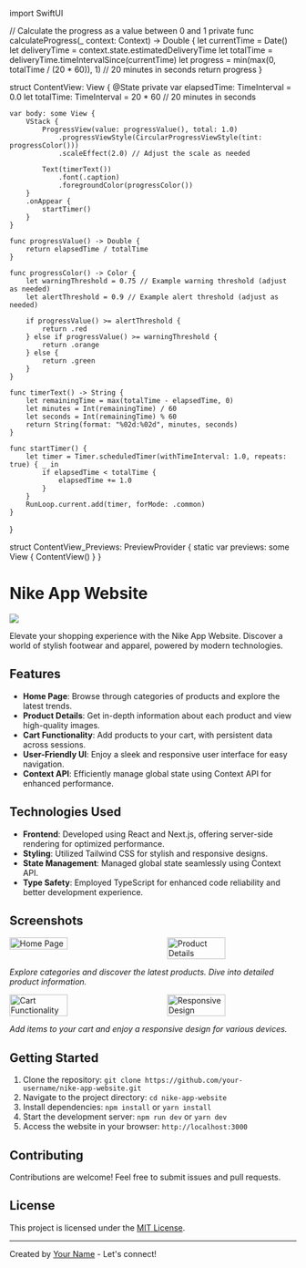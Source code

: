 import SwiftUI

// Calculate the progress as a value between 0 and 1
    private func calculateProgress(_ context: Context) -> Double {
        let currentTime = Date()
        let deliveryTime = context.state.estimatedDeliveryTime
        let totalTime = deliveryTime.timeIntervalSince(currentTime)
        let progress = min(max(0, totalTime / (20 * 60)), 1) // 20 minutes in seconds
        return progress
    }

struct ContentView: View {
    @State private var elapsedTime: TimeInterval = 0.0
    let totalTime: TimeInterval = 20 * 60 // 20 minutes in seconds

    var body: some View {
        VStack {
            ProgressView(value: progressValue(), total: 1.0)
                .progressViewStyle(CircularProgressViewStyle(tint: progressColor()))
                .scaleEffect(2.0) // Adjust the scale as needed

            Text(timerText())
                .font(.caption)
                .foregroundColor(progressColor())
        }
        .onAppear {
            startTimer()
        }
    }

    func progressValue() -> Double {
        return elapsedTime / totalTime
    }

    func progressColor() -> Color {
        let warningThreshold = 0.75 // Example warning threshold (adjust as needed)
        let alertThreshold = 0.9 // Example alert threshold (adjust as needed)

        if progressValue() >= alertThreshold {
            return .red
        } else if progressValue() >= warningThreshold {
            return .orange
        } else {
            return .green
        }
    }

    func timerText() -> String {
        let remainingTime = max(totalTime - elapsedTime, 0)
        let minutes = Int(remainingTime) / 60
        let seconds = Int(remainingTime) % 60
        return String(format: "%02d:%02d", minutes, seconds)
    }

    func startTimer() {
        let timer = Timer.scheduledTimer(withTimeInterval: 1.0, repeats: true) { _ in
            if elapsedTime < totalTime {
                elapsedTime += 1.0
            }
        }
        RunLoop.current.add(timer, forMode: .common)
    }
}

struct ContentView_Previews: PreviewProvider {
    static var previews: some View {
        ContentView()
    }
}





# Nike App Website

<img src="https://github.com/SadiPro07/Nextjs-NikeApp/assets/109628645/755e5a02-aea7-4111-98ed-c910c5d3047e" />
 <!-- Replace![nike1](https://github.com/SadiPro07/Nextjs-NikeApp/assets/109628645/755e5a02-aea7-4111-98ed-c910c5d3047e)
 with an attractive header image -->

Elevate your shopping experience with the Nike App Website. Discover a world of stylish footwear and apparel, powered by modern technologies.

## Features

- **Home Page**: Browse through categories of products and explore the latest trends.
- **Product Details**: Get in-depth information about each product and view high-quality images.
- **Cart Functionality**: Add products to your cart, with persistent data across sessions.
- **User-Friendly UI**: Enjoy a sleek and responsive user interface for easy navigation.
- **Context API**: Efficiently manage global state using Context API for enhanced performance.

## Technologies Used

- **Frontend**: Developed using React and Next.js, offering server-side rendering for optimized performance.
- **Styling**: Utilized Tailwind CSS for stylish and responsive designs.
- **State Management**: Managed global state seamlessly using Context API.
- **Type Safety**: Employed TypeScript for enhanced code reliability and better development experience.


## Screenshots

<div style="display: flex; justify-content: space-between;">
  <img src="https://github.com/SadiPro07/Nextjs-NikeApp/assets/109628645/798a1205-51a2-40ba-97c7-4bae327ffb5d" alt="Home Page" width="45%">
  <img src="https://github.com/SadiPro07/Nextjs-NikeApp/assets/109628645/7c655ca1-02c4-43f2-99dc-1af47ab9b720" alt="Product Details" width="45%">
</div>
<!-- Replace with your screenshot images and adjust the width values as needed -->

*Explore categories and discover the latest products. Dive into detailed product information.*

<div style="display: flex; justify-content: space-between;">
  <img src="https://github.com/SadiPro07/Nextjs-NikeApp/assets/109628645/f7dc4ad3-344a-42ab-a914-5a2099515ccb" alt="Cart Functionality" width="45%">
  <img src="https://github.com/SadiPro07/Nextjs-NikeApp/assets/109628645/7e7d278e-ec3d-4e36-bb5e-181a4b74535f" alt="Responsive Design" width="45%">
</div>
<!-- Replace with your screenshot images and adjust the width values as needed -->

*Add items to your cart and enjoy a responsive design for various devices.*


## Getting Started

1. Clone the repository: `git clone https://github.com/your-username/nike-app-website.git`
2. Navigate to the project directory: `cd nike-app-website`
3. Install dependencies: `npm install` or `yarn install`
4. Start the development server: `npm run dev` or `yarn dev`
5. Access the website in your browser: `http://localhost:3000`


## Contributing

Contributions are welcome! Feel free to submit issues and pull requests.

## License

This project is licensed under the [MIT License](LICENSE).

---

Created by [Your Name](https://github.com/your-username) - Let's connect!
